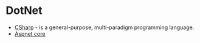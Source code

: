 # DotNet

- [CSharp](https://github.com/lekrieg/bit-forge/tree/main/technologies/dotNet/cSharp.md) - is a general-purpose, multi-paradigm programming language.
- [Aspnet core](https://github.com/lekrieg/bit-forge/tree/main/technologies/dotNet/aspnetCore.md)